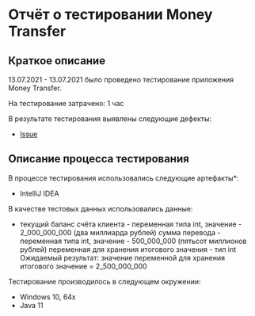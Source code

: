# Отчёт о тестировании Money Transfer

## Краткое описание

13.07.2021 - 13.07.2021 было проведено тестирование приложения Money Transfer.

На тестирование затрачено: 1 час

В результате тестирования выявлены следующие дефекты:
* [Issue](https://github.com/EkaterinaMikhalko/Java_1.2.1/issues/1)

## Описание процесса тестирования

В процессе тестирования использовались следующие артефакты*:
* IntelliJ IDEA

В качестве тестовых данных использовались данные:
* текущий баланс счёта клиента - переменная типа int, значение - 2_000_000_000 (два миллиарда рублей)
  сумма перевода - переменная типа int, значение - 500_000_000 (пятьсот миллионов рублей)
  переменная для хранения итогового значения - тип int
Ожидаемый результат: значение переменной для хранения итогового значение = 2_500_000_000
  
Тестирование производилось в следующем окружении:
* Windows 10, 64x
* Java 11
